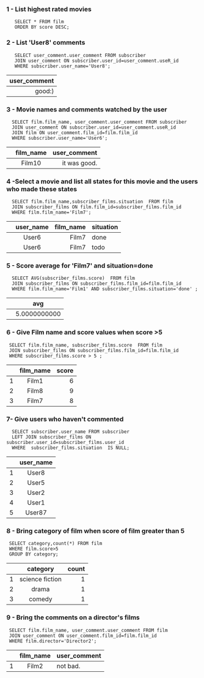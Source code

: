 ### 1 - List highest rated movies
```
   SELECT * FROM film
   ORDER BY score DESC;
```
### 2 - List 'User8' comments
```
   SELECT user_comment.user_comment FROM subscriber
   JOIN user_comment ON subscriber.user_id=user_comment.useR_id
   WHERE subscriber.user_name='User8';
```
|        user_comment |
|--------------------:|
|              good:) |

                
### 3 - Movie names and comments watched by the user
```
  SELECT film.film_name, user_comment.user_comment FROM subscriber
  JOIN user_comment ON subscriber.user_id=user_comment.useR_id
  JOIN film ON user_comment.film_id=film.film_id
  WHERE subscriber.user_name='User6';
```
|  | film_name | user_comment |
|--|:---------:|-------------:|
|  |  Film10   | it was good. |
### 4 -Select a movie and list all states for this movie and the users who made these states
```
  SELECT film.film_name,subscriber_films.situation  FROM film
  JOIN subscriber_films ON film.film_id=subscriber_films.film_id
  WHERE film.film_name='Film7';
```
|  | user_name | film_name | situation |
|--|:---------:|----------:|:----------|
|  |   User6   |     Film7 | done      |
|  |   User6   |     Film7 | todo      |           

### 5 - Score average for 'Film7' and situation=done
```
  SELECT AVG(subscriber_films.score)  FROM film
  JOIN subscriber_films ON subscriber_films.film_id=film.film_id
  WHERE film.film_name='Film1' AND subscriber_films.situation='done' ;
```
|          |     avg      |
|---------:|:------------:|
|          | 5.0000000000 |
### 6 - Give Film name and  score values when score >5 
```
 SELECT film.film_name, subscriber_films.score  FROM film
 JOIN subscriber_films ON subscriber_films.film_id=film.film_id
 WHERE subscriber_films.score > 5 ;
```
|     | film_name | score |
|-----|:---------:|------:|
| 1   |   Film1   |     6 |
| 2   |   Film8   |     9 |
| 3   |   Film7   |     8 |
### 7- Give users who haven't commented
```
  SELECT subscriber.user_name FROM subscriber
  LEFT JOIN subscriber_films ON subscriber.user_id=subscriber_films.user_id
  WHERE  subscriber_films.situation  IS NULL;
```
|   | user_name | 
|---|:---------:|
| 1 |   User8   |
| 2 |   User5   |
| 3 |   User2   |
| 4 |   User1   |
| 5 |  User87   |

### 8 - Bring category of film when score of film greater than 5
```
 SELECT category,count(*) FROM film
 WHERE film.score>5
 GROUP BY category;
```
|   |    category     | count |  
|---|:---------------:|------:|
| 1 | science fiction |     1 | 
| 2 |      drama      |     1 |  
| 3 |     comedy      |     1 |  
### 9 - Bring the comments  on a director's films
```
 SELECT film.film_name, user_comment.user_comment FROM film
 JOIN user_comment ON user_comment.film_id=film.film_id 
 WHERE film.director='Director2';
```
|   | film_name  | user_comment  |
|---|:----------:|:--------------|
| 1 |   Film2    | not bad.      |
